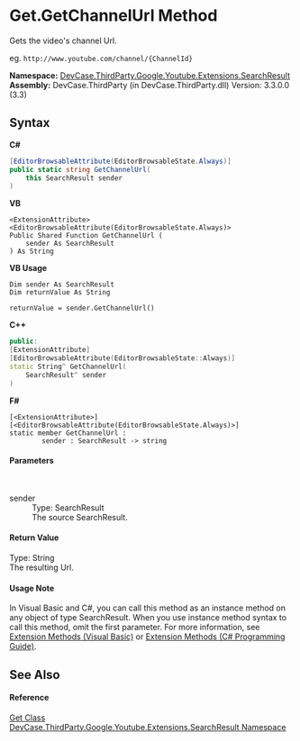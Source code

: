 # Get.GetChannelUrl Method 
 

Gets the video's channel Url. 

 eg. `http://www.youtube.com/channel/{ChannelId}`

**Namespace:**&nbsp;<a href="N_DevCase_ThirdParty_Google_Youtube_Extensions_SearchResult">DevCase.ThirdParty.Google.Youtube.Extensions.SearchResult</a><br />**Assembly:**&nbsp;DevCase.ThirdParty (in DevCase.ThirdParty.dll) Version: 3.3.0.0 (3.3)

## Syntax

**C#**<br />
``` C#
[EditorBrowsableAttribute(EditorBrowsableState.Always)]
public static string GetChannelUrl(
	this SearchResult sender
)
```

**VB**<br />
``` VB
<ExtensionAttribute>
<EditorBrowsableAttribute(EditorBrowsableState.Always)>
Public Shared Function GetChannelUrl ( 
	sender As SearchResult
) As String
```

**VB Usage**<br />
``` VB Usage
Dim sender As SearchResult
Dim returnValue As String

returnValue = sender.GetChannelUrl()
```

**C++**<br />
``` C++
public:
[ExtensionAttribute]
[EditorBrowsableAttribute(EditorBrowsableState::Always)]
static String^ GetChannelUrl(
	SearchResult^ sender
)
```

**F#**<br />
``` F#
[<ExtensionAttribute>]
[<EditorBrowsableAttribute(EditorBrowsableState.Always)>]
static member GetChannelUrl : 
        sender : SearchResult -> string 

```


#### Parameters
&nbsp;<dl><dt>sender</dt><dd>Type: SearchResult<br />The source SearchResult.</dd></dl>

#### Return Value
Type: String<br />The resulting Url.

#### Usage Note
In Visual Basic and C#, you can call this method as an instance method on any object of type SearchResult. When you use instance method syntax to call this method, omit the first parameter. For more information, see <a href="https://docs.microsoft.com/dotnet/visual-basic/programming-guide/language-features/procedures/extension-methods">Extension Methods (Visual Basic)</a> or <a href="https://docs.microsoft.com/dotnet/csharp/programming-guide/classes-and-structs/extension-methods">Extension Methods (C# Programming Guide)</a>.

## See Also


#### Reference
<a href="T_DevCase_ThirdParty_Google_Youtube_Extensions_SearchResult_Get">Get Class</a><br /><a href="N_DevCase_ThirdParty_Google_Youtube_Extensions_SearchResult">DevCase.ThirdParty.Google.Youtube.Extensions.SearchResult Namespace</a><br />